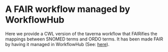 # A FAIR workflow managed by WorkflowHub
Here we provide a CWL version of the taverna workflow that FAIRifies the mappings between SNOMED terms and ORDO terms. It has been made FAIR by having it managed in WorkflowHub (See: [here](https://workflowhub.eu/workflows/122?version=2)).
